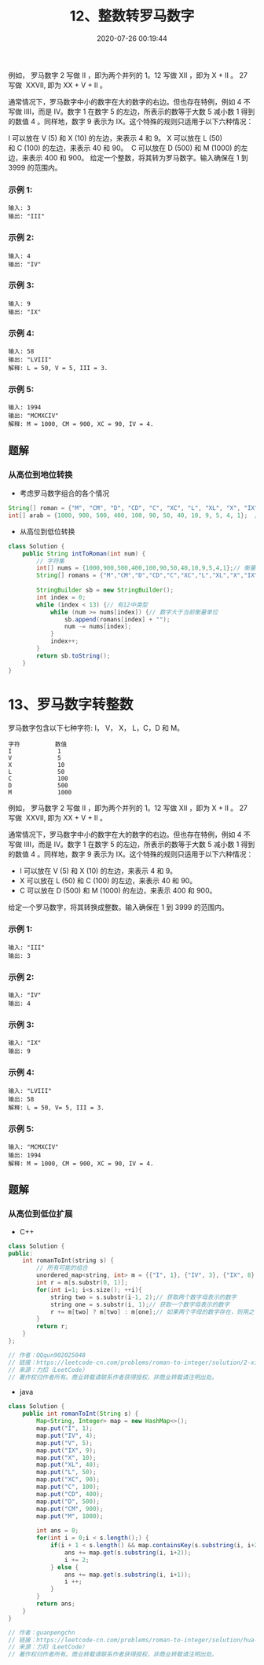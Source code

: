 ﻿---
title: 12、整数转罗马数字
categories:
- leetcode
tags:
  - null
date: 2020-07-26 00:19:44
---

例如， 罗马数字 2 写做 II ，即为两个并列的 1。12 写做 XII ，即为 X + II 。 27 写做  XXVII, 即为 XX + V + II 。

通常情况下，罗马数字中小的数字在大的数字的右边。但也存在特例，例如 4 不写做 IIII，而是 IV。数字 1 在数字 5 的左边，所表示的数等于大数 5 减小数 1 得到的数值 4 。同样地，数字 9 表示为 IX。这个特殊的规则只适用于以下六种情况：

I 可以放在 V (5) 和 X (10) 的左边，来表示 4 和 9。
X 可以放在 L (50) 和 C (100) 的左边，来表示 40 和 90。 
C 可以放在 D (500) 和 M (1000) 的左边，来表示 400 和 900。
给定一个整数，将其转为罗马数字。输入确保在 1 到 3999 的范围内。

### 示例 1:
```
输入: 3
输出: "III"
```
### 示例 2:
```
输入: 4
输出: "IV"
```
### 示例 3:
```
输入: 9
输出: "IX"
```
### 示例 4:
```
输入: 58
输出: "LVIII"
解释: L = 50, V = 5, III = 3.
```
### 示例 5:
```
输入: 1994
输出: "MCMXCIV"
解释: M = 1000, CM = 900, XC = 90, IV = 4.
```

<!-- 来源：力扣（LeetCode）
链接：https://leetcode-cn.com/problems/integer-to-roman
著作权归领扣网络所有。商业转载请联系官方授权，非商业转载请注明出处。 -->
## 题解
### 从高位到地位转换
- 考虑罗马数字组合的各个情况
```java
String[] roman = {"M", "CM", "D", "CD", "C", "XC", "L", "XL", "X", "IX", "V", "IV", "I"};  // 罗马数字
int[] arab = {1000, 900, 500, 400, 100, 90, 50, 40, 10, 9, 5, 4, 1};  // 阿拉伯数字
```
- 从高位到低位转换
```java
class Solution {
    public String intToRoman(int num) {
        // 字符集
        int[] nums = {1000,900,500,400,100,90,50,40,10,9,5,4,1};// 衡量单位
        String[] romans = {"M","CM","D","CD","C","XC","L","XL","X","IX","V","IV","I"};
        
        StringBuilder sb = new StringBuilder();
        int index = 0;
        while (index < 13) {// 有12中类型
            while (num >= nums[index]) {// 数字大于当前衡量单位
                sb.append(romans[index] + "");
                num -= nums[index];
            }
            index++;
        }
        return sb.toString();
    }
}
```

# 13、罗马数字转整数
罗马数字包含以下七种字符: I， V， X， L，C，D 和 M。
```
字符          数值
I             1
V             5
X             10
L             50
C             100
D             500
M             1000
```
例如， 罗马数字 2 写做 II ，即为两个并列的 1。12 写做 XII ，即为 X + II 。 27 写做  XXVII, 即为 XX + V + II 。

通常情况下，罗马数字中小的数字在大的数字的右边。但也存在特例，例如 4 不写做 IIII，而是 IV。数字 1 在数字 5 的左边，所表示的数等于大数 5 减小数 1 得到的数值 4 。同样地，数字 9 表示为 IX。这个特殊的规则只适用于以下六种情况：

- I 可以放在 V (5) 和 X (10) 的左边，来表示 4 和 9。
- X 可以放在 L (50) 和 C (100) 的左边，来表示 40 和 90。 
- C 可以放在 D (500) 和 M (1000) 的左边，来表示 400 和 900。

给定一个罗马数字，将其转换成整数。输入确保在 1 到 3999 的范围内。

### 示例 1:
```
输入: "III"
输出: 3
```
### 示例 2:
```
输入: "IV"
输出: 4
```
### 示例 3:
```
输入: "IX"
输出: 9
```
### 示例 4:
```
输入: "LVIII"
输出: 58
解释: L = 50, V= 5, III = 3.
```
### 示例 5:
```
输入: "MCMXCIV"
输出: 1994
解释: M = 1000, CM = 900, XC = 90, IV = 4.
```
<!-- 来源：力扣（LeetCode）
链接：https://leetcode-cn.com/problems/roman-to-integer
著作权归领扣网络所有。商业转载请联系官方授权，非商业转载请注明出处。 -->

## 题解
### 从高位到低位扩展
- C++
```C++
class Solution {
public:
    int romanToInt(string s) {
        // 所有可能的组合
        unordered_map<string, int> m = {{"I", 1}, {"IV", 3}, {"IX", 8}, {"V", 5}, {"X", 10}, {"XL", 30}, {"XC", 80}, {"L", 50}, {"C", 100}, {"CD", 300}, {"CM", 800}, {"D", 500}, {"M", 1000}};
        int r = m[s.substr(0, 1)];
        for(int i=1; i<s.size(); ++i){
            string two = s.substr(i-1, 2);// 获取两个数字母表示的数字
            string one = s.substr(i, 1);// 获取一个数字母表示的数字
            r += m[two] ? m[two] : m[one];// 如果两个字母的数字存在，则用之
        }
        return r;
    }
};

// 作者：QQqun902025048
// 链接：https://leetcode-cn.com/problems/roman-to-integer/solution/2-xing-python-on-by-knifezhu/
// 来源：力扣（LeetCode）
// 著作权归作者所有。商业转载请联系作者获得授权，非商业转载请注明出处。
```
- java
```java
class Solution {
    public int romanToInt(String s) {
        Map<String, Integer> map = new HashMap<>();
        map.put("I", 1);
        map.put("IV", 4);
        map.put("V", 5);
        map.put("IX", 9);
        map.put("X", 10);
        map.put("XL", 40);
        map.put("L", 50);
        map.put("XC", 90);
        map.put("C", 100);
        map.put("CD", 400);
        map.put("D", 500);
        map.put("CM", 900);
        map.put("M", 1000);
        
        int ans = 0;
        for(int i = 0;i < s.length();) {
            if(i + 1 < s.length() && map.containsKey(s.substring(i, i+2))) {
                ans += map.get(s.substring(i, i+2));
                i += 2;
            } else {
                ans += map.get(s.substring(i, i+1));
                i ++;
            }
        }
        return ans;
    }
}

// 作者：guanpengchn
// 链接：https://leetcode-cn.com/problems/roman-to-integer/solution/hua-jie-suan-fa-13-luo-ma-shu-zi-zhuan-zheng-shu-b/
// 来源：力扣（LeetCode）
// 著作权归作者所有。商业转载请联系作者获得授权，非商业转载请注明出处。
```